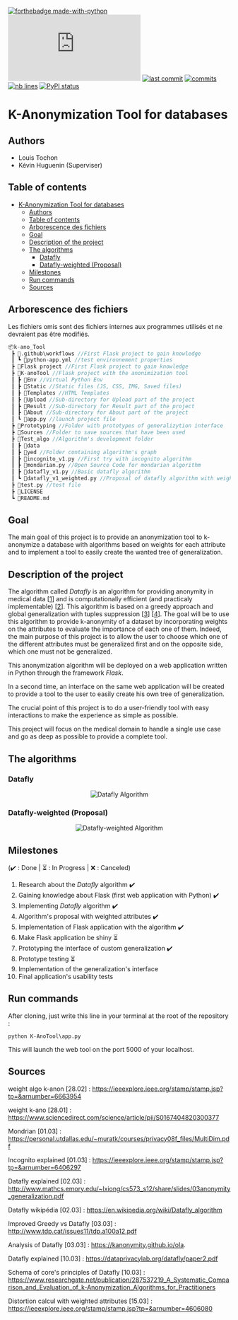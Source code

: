 [![forthebadge made-with-python](http://ForTheBadge.com/images/badges/made-with-python.svg)](https://www.python.org/)    
[![Npm package license](https://badgen.net/npm/license/discord.js)](https://npmjs.com/package/discord.js) [![last commit](https://img.shields.io/github/last-commit/Ltochon/k-ano_Tool)](https://github.com/Ltochon/k-ano_Tool/commits) [![commits](https://img.shields.io/github/commit-activity/w/Ltochon/k-ano_Tool)](https://github.com/Ltochon/k-ano_Tool/commits) [![nb lines](https://img.shields.io/tokei/lines/github/Ltochon/k-ano_Tool)](https://github.com/Ltochon/k-ano_Tool) [![PyPI status](https://img.shields.io/pypi/status/ansicolortags.svg)](https://pypi.python.org/pypi/ansicolortags/)

# K-Anonymization Tool for databases

## Authors

- Louis Tochon
- Kévin Huguenin (Superviser)

## Table of contents
- [K-Anonymization Tool for databases](#k-anonymization-tool-for-databases)
  - [Authors](#authors)
  - [Table of contents](#table-of-contents)
  - [Arborescence des fichiers](#arborescence-des-fichiers)
  - [Goal](#goal)
  - [Description of the project](#description-of-the-project)
  - [The algorithms](#the-algorithms)
    - [Datafly](#datafly)
    - [Datafly-weighted (Proposal)](#datafly-weighted-proposal)
  - [Milestones](#milestones)
  - [Run commands](#run-commands)
  - [Sources](#sources)

## Arborescence des fichiers

Les fichiers omis sont des fichiers internes aux programmes utilisés et ne devraient pas être modifiés.

```C
📦k-ano_Tool
 ┣ 📂.github\workflows //First Flask project to gain knowledge
 ┃ ┗ 📜python-app.yml //test environnement properties
 ┣ 📂Flask project //First Flask project to gain knowledge
 ┣ 📂K-anoTool //Flask project with the anonimization tool
 ┃ ┣ 📂Env //Virtual Python Env
 ┃ ┣ 📂Static //Static files (JS, CSS, IMG, Saved files)
 ┃ ┣ 📂Templates //HTML Templates
 ┃ ┣ 📂Upload //Sub-directory for Upload part of the project
 ┃ ┣ 📂Result //Sub-directory for Result part of the project
 ┃ ┣ 📂About //Sub-directory for About part of the project
 ┃ ┗ 📜app.py //launch project file
 ┣ 📂Prototyping //Folder with prototypes of generalizytion interface
 ┣ 📂Sources //Folder to save sources that have been used
 ┣ 📂Test_algo //Algorithm's development folder
 ┃ ┣ 📂data
 ┃ ┣ 📂yed //Folder containing algorithm's graph
 ┃ ┣ 📜incognito_v1.py //First try with incognito algorithm
 ┃ ┣ 📜mondarian.py //Open Source Code for mondarian algorithm
 ┃ ┣ 📜datafly_v1.py //Basic datafly algorithm
 ┃ ┗ 📜datafly_v1_weighted.py //Proposal of datafly algorithm with weighted attributes
 ┣ 📜test.py //test file
 ┣ 📜LICENSE
 ┗ 📜README.md

```
## Goal

The main goal of this project is to provide an anonymization tool to k-anonymize a database with algorithms based on weights for each attribute and to implement a tool to easily create the wanted tree of generalization. 

## Description of the project

The algorithm called *Datafly* is an algorithm for providing anonymity in medical data [[1](https://en.wikipedia.org/wiki/Datafly_algorithm)] and is computationally efficient (and practicaly implementable) [[2](http://www.mathcs.emory.edu/~lxiong/cs573_s12/share/slides/03anonymity_generalization.pdf)]. This algorithm is based on a greedy approach and global generalization with tuples suppression [[3](http://www.tdp.cat/issues11/tdp.a100a12.pdf)] [[4](https://kanonymity.github.io/ola.pdf)]. The goal will be to use this algorithm to provide k-anonymity of a dataset by incorporating weights on the attributes to evaluate the importance of each one of them. Indeed, the main purpose of this project is to allow the user to choose which one of the different attributes must be generalized first and on the opposite side, which one must not be generalized. 

This anonymization algorithm will be deployed on a web application written in Python through the framework *Flask*. 

In a second time, an interface on the same web application will be created to provide a tool to the user to easily create his own tree of generalization. 

The crucial point of this project is to do a user-friendly tool with easy interactions to make the experience as simple as possible.

This project will focus on the medical domain to handle a single use case and go as deep as possible to provide a complete tool.

## The algorithms

### Datafly

<p align="center">
  <img src="test_algo/yed/datafly.png" alt="Datafly Algorithm"/>
</p>

### Datafly-weighted (Proposal)

<p align="center">
  <img src="test_algo/yed/datafly_weighted.png" alt="Datafly-weighted Algorithm"/>
</p>

## Milestones

(:heavy_check_mark: : Done | :hourglass_flowing_sand: : In Progress | :x: : Canceled)

1) Research about the *Datafly* algorithm :heavy_check_mark:
2) Gaining knowledge about Flask (first web application with Python) :heavy_check_mark:
3) Implementing *Datafly* algorithm :heavy_check_mark:
4) Algorithm's proposal with weighted attributes :heavy_check_mark:
5) Implementation of Flask application with the algorithm :heavy_check_mark:
6) Make Flask application be shiny :hourglass_flowing_sand:
7) Prototyping the interface of custom generalization :heavy_check_mark:
8) Prototype testing :hourglass_flowing_sand:
9) Implementation of the generalization's interface
10) Final application's usability tests

## Run commands

After cloning, just write this line in your terminal at the root of the repository :

```
python K-AnoTool\app.py
```

This will launch the web tool on the port 5000 of your localhost.

## Sources

weight algo k-anon [28.02] : https://ieeexplore.ieee.org/stamp/stamp.jsp?tp=&arnumber=6663954

weight k-ano [28.01] : https://www.sciencedirect.com/science/article/pii/S0167404820300377

Mondrian [01.03] : https://personal.utdallas.edu/~muratk/courses/privacy08f_files/MultiDim.pdf

Incognito explained [01.03] : https://ieeexplore.ieee.org/stamp/stamp.jsp?tp=&arnumber=6406297

Datafly explained [02.03] : http://www.mathcs.emory.edu/~lxiong/cs573_s12/share/slides/03anonymity_generalization.pdf

Datafly wikipédia [02.03] : https://en.wikipedia.org/wiki/Datafly_algorithm

Improved Greedy vs Datafly [03.03] : http://www.tdp.cat/issues11/tdp.a100a12.pdf

Analysis of Datafly [03.03] :  https://kanonymity.github.io/ola.

Datafly explained [10.03] : https://dataprivacylab.org/datafly/paper2.pdf

Schema of core's principles of Datafly [10.03] : https://www.researchgate.net/publication/287537219_A_Systematic_Comparison_and_Evaluation_of_k-Anonymization_Algorithms_for_Practitioners

Distortion calcul with weighted attributes [15.03] : https://ieeexplore.ieee.org/stamp/stamp.jsp?tp=&arnumber=4606080
